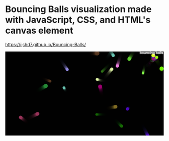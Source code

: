 # Bouncing Balls visualization made with JavaScript, CSS, and HTML's canvas element
https://ijshd7.github.io/Bouncing-Balls/

![Bouncing Balls](./bouncingBallsScreenshot.png?raw=true "Bouncing Balls")
